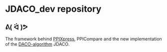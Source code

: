 # JDACO_dev repository
## ᕕ( ᐛ )ᕗ
The framework behind [PPIXpress](https://bioinformatics.oxfordjournals.org/content/32/4/571), PPICompare and the new implementation of the [DACO-algorithm](http://bioinformatics.oxfordjournals.org/content/30/17/i415) JDACO.
